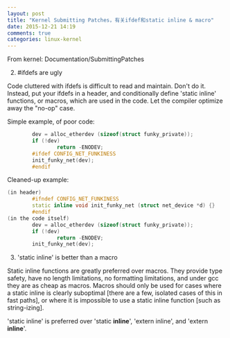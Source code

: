 ```yaml
---
layout: post
title: "Kernel Submitting Patches，有关ifdef和static inline & macro"
date: 2015-12-21 14:19
comments: true
categories: linux-kernel
---
```


From kernel: Documentation/SubmittingPatches
 
<!-- more -->

2) #ifdefs are ugly

Code cluttered with ifdefs is difficult to read and maintain.  Don't do
it.  Instead, put your ifdefs in a header, and conditionally define
'static inline' functions, or macros, which are used in the code.
Let the compiler optimize away the "no-op" case.

Simple example, of poor code:

``` cpp
        dev = alloc_etherdev (sizeof(struct funky_private));
        if (!dev)
                return -ENODEV;
        #ifdef CONFIG_NET_FUNKINESS
        init_funky_net(dev);
        #endif
```

Cleaned-up example:

``` cpp
(in header)
        #ifndef CONFIG_NET_FUNKINESS
        static inline void init_funky_net (struct net_device *d) {}
        #endif
(in the code itself)
        dev = alloc_etherdev (sizeof(struct funky_private));
        if (!dev)
                return -ENODEV;
        init_funky_net(dev);
```

3) 'static inline' is better than a macro

Static inline functions are greatly preferred over macros.
They provide type safety, have no length limitations, no formatting
limitations, and under gcc they are as cheap as macros.
Macros should only be used for cases where a static inline is clearly
suboptimal [there are a few, isolated cases of this in fast paths],
or where it is impossible to use a static inline function [such as
string-izing].

'static inline' is preferred over 'static __inline__', 'extern inline',
and 'extern __inline__'.
